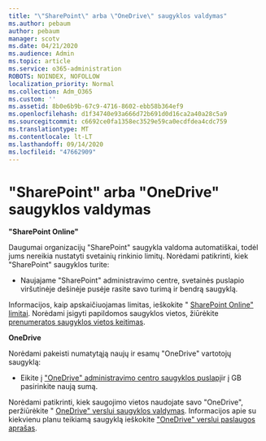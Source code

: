 ```yaml
---
title: "\"SharePoint\" arba \"OneDrive\" saugyklos valdymas"
ms.author: pebaum
author: pebaum
manager: scotv
ms.date: 04/21/2020
ms.audience: Admin
ms.topic: article
ms.service: o365-administration
ROBOTS: NOINDEX, NOFOLLOW
localization_priority: Normal
ms.collection: Adm_O365
ms.custom: ''
ms.assetid: 8b0e6b9b-67c9-4716-8602-ebb58b364ef9
ms.openlocfilehash: d1f34740e93a666d72b691d0d16ca2a40a28c5a9
ms.sourcegitcommit: c6692ce0fa1358ec3529e59ca0ecdfdea4cdc759
ms.translationtype: MT
ms.contentlocale: lt-LT
ms.lasthandoff: 09/14/2020
ms.locfileid: "47662909"
---
```

# <a name="manage-your-sharepoint-or-onedrive-storage"></a>"SharePoint" arba "OneDrive" saugyklos valdymas

 **"SharePoint Online"**
  
Daugumai organizacijų "SharePoint" saugykla valdoma automatiškai, todėl jums nereikia nustatyti svetainių rinkinio limitų. Norėdami patikrinti, kiek "SharePoint" saugyklos turite:
  
- Naujajame "SharePoint" administravimo centre, svetainės puslapio viršutinėje dešinėje pusėje rasite savo turimą ir bendrą saugyklą.
    
Informacijos, kaip apskaičiuojamas limitas, ieškokite " [SharePoint Online" limitai](https://go.microsoft.com/fwlink/p/?LinkID=856113). Norėdami įsigyti papildomos saugyklos vietos, žiūrėkite [prenumeratos saugyklos vietos keitimas](https://go.microsoft.com/fwlink/?linkid=866428).
  
 **OneDrive**
  
Norėdami pakeisti numatytąją naujų ir esamų "OneDrive" vartotojų saugyklą:
  
- Eikite į ["OneDrive" administravimo centro saugyklos puslapį](https://admin.onedrive.com/?v=StorageSettings)ir į GB pasirinkite naują sumą.
    
Norėdami patikrinti, kiek saugojimo vietos naudojate savo "OneDrive", peržiūrėkite " [OneDrive" verslui saugyklos valdymas](https://go.microsoft.com/fwlink/?linkid=866429). Informacijos apie su kiekvienu planu teikiamą saugyklą ieškokite ["OneDrive" verslui paslaugos aprašas](https://go.microsoft.com/fwlink/p/?LinkID=826071).
  


